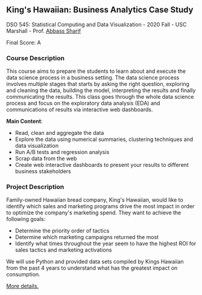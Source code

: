 ## King's Hawaiian: Business Analytics Case Study
DSO 545: Statistical Computing and Data Visualization - 2020 Fall - USC Marshall - Prof. [Abbass Sharif](https://www.marshall.usc.edu/personnel/abbass-sharif)

Final Score: A

### Course Description
This course aims to prepare the students to learn about and execute the data science process in a business setting. The data science process involves multiple stages that starts by asking the right question, exploring and cleaning the data, building the model, interpreting the results and finally communicating the results. This class goes through the whole data science process and focus on the exploratory data analysis (EDA) and communications of results via interactive web dashboards.

**Main Content**:
- Read, clean and aggregate the data
- Explore the data using numerical summaries, clustering techniques and data visualization
- Run A/B tests and regression analysis
- Scrap data from the web
- Create web interactive dashboards to present your results to different business stakeholders


### Project Description
Family-owned Hawaiian bread company, King's Hawaiian, would like to identify which sales and marketing programs drive the most impact in order to optimize the company's marketing spend. They want to achieve the following goals:
- Determine the priority order of tactics
- Determine which marketing campaigns returned the most
- Identify what times throughout the year seem to have the highest ROI for sales tactics and marketing activations

We will use Python and provided data sets compiled by Kings Hawaiian from the past 4 years to understand what has the greatest impact on consumption.

[More details.](https://github.com/siqinyan/USC_Marshall_Projects/blob/main/King%E2%80%99s_Hawaiian_project/King's_Hawaiian_Presentation.pdf)
